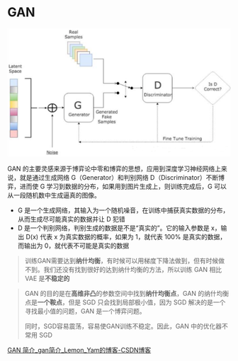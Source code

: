 # GAN

![image-20230610120948850](https://raw.githubusercontent.com/Overmind7/images/main/img/image-20230610120948850.png)

GAN 的主要灵感来源于博弈论中零和博弈的思想，应用到深度学习神经网络上来说，就是通过生成网络 G（Generator）和判别网络 D（Discriminator）不断博弈，进而使 G 学习到数据的分布，如果用到图片生成上，则训练完成后，G 可以从一段随机数中生成逼真的图像。

- G 是一个生成网络，其输入为一个随机噪音，在训练中捕获真实数据的分布，从而生成尽可能真实的数据并让 D 犯错
- D 是一个判别网络，判别生成的数据是不是“真实的”。它的输入参数是 x，输出 D(x) 代表 x 为真实数据的概率，如果为 1，就代表 100% 是真实的数据，而输出为 0，就代表不可能是真实的数据



> 训练GAN需要达到**纳什均衡**，有时候可以用梯度下降法做到，但有时候做不到。我们还没有找到很好的达到纳什均衡的方法，所以训练 GAN 相比 VAE 是**不稳定的**

> GAN 的目的是在**高维非凸**的参数空间中找到**纳什均衡点**，GAN 的纳什均衡点是**一个鞍点**，但是 SGD 只会找到局部极小值，因为 SGD 解决的是一个寻找最小值的问题，GAN 是一个博弈问题。
>
> 同时，SGD容易震荡，容易使GAN训练不稳定。因此，GAN 中的优化器不常用 SGD



[GAN 简介_gan简介_Lemon_Yam的博客-CSDN博客](https://blog.csdn.net/steven_ysh/article/details/121964544?utm_medium=distribute.pc_relevant.none-task-blog-2~default~baidujs_baidulandingword~default-1-121964544-blog-122462196.235^v38^pc_relevant_default_base&spm=1001.2101.3001.4242.2&utm_relevant_index=2)